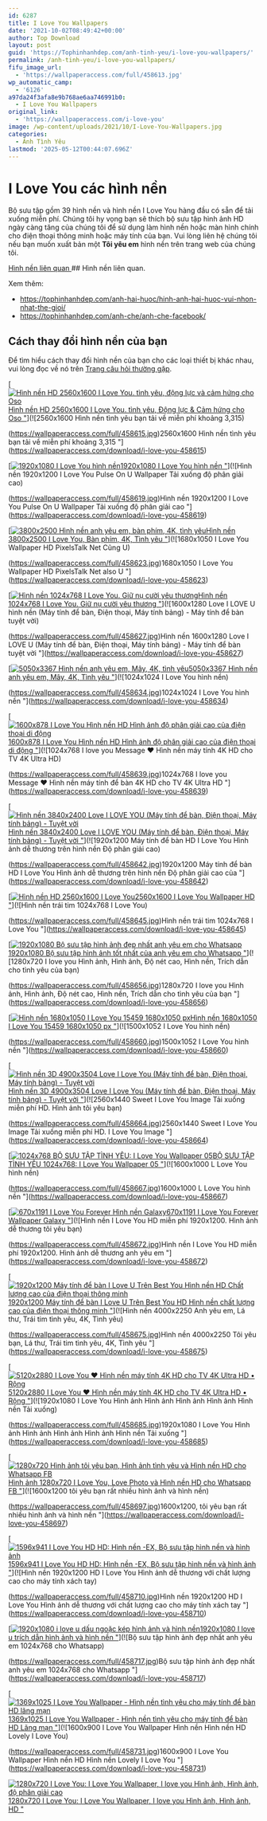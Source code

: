 ```yaml
---
id: 6287
title: I Love You Wallpapers
date: '2021-10-02T08:49:42+00:00'
author: Top Download
layout: post
guid: 'https://Tophinhanhdep.com/anh-tinh-yeu/i-love-you-wallpapers/'
permalink: /anh-tinh-yeu/i-love-you-wallpapers/
fifu_image_url:
  - 'https://wallpaperaccess.com/full/458613.jpg'
wp_automatic_camp:
  - '6126'
a97da24f3afa8e9b768ae6aa746991b0:
  - I Love You Wallpapers
original_link:
  - 'https://wallpaperaccess.com/i-love-you'
image: /wp-content/uploads/2021/10/I-Love-You-Wallpapers.jpg
categories:
  - Ảnh Tình Yêu
lastmod: '2025-05-12T00:44:07.696Z'
---
```

# I Love You các hình nền

Bộ sưu tập gồm 39 hình nền và hình nền I Love You hàng đầu có sẵn để tải xuống miễn phí. Chúng tôi hy vọng bạn sẽ thích bộ sưu tập hình ảnh HD ngày càng tăng của chúng tôi để sử dụng làm hình nền hoặc màn hình chính cho điện thoại thông minh hoặc máy tính của bạn. Vui lòng liên hệ chúng tôi nếu bạn muốn xuất bản một **Tôi yêu em** hình nền trên trang web của chúng tôi.

[Hình nền liên quan ](#related) ## Hình nền liên quan.

   
 Xem thêm:

   
- <https://tophinhanhdep.com/anh-hai-huoc/hinh-anh-hai-huoc-vui-nhon-nhat-the-gioi/>
- <https://tophinhanhdep.com/anh-che/anh-che-facebook/>

## Cách thay đổi hình nền của bạn

Để tìm hiểu cách thay đổi hình nền của bạn cho các loại thiết bị khác nhau, vui lòng đọc về nó trên [Trang câu hỏi thường gặp](https://tophinhanhdep.com/faq/).

  
[[![Hình nền HD 2560x1600 I Love You.  tình yêu, động lực và cảm hứng cho Oso](https://wallpaperaccess.com/full/458613.jpg)Hình nền HD 2560x1600 I Love You. tình yêu, Động lực &amp; Cảm hứng cho Oso "](https://wallpaperaccess.com/download/i-love-you-458613)](![2560x1600 Hình nền tình yêu bạn tải về miễn phí khoảng 3,315)

(https://wallpaperaccess.com/full/458615.jpg)2560x1600 Hình nền tình yêu bạn tải về miễn phí khoảng 3,315 "](https://wallpaperaccess.com/download/i-love-you-458615)

[[![1920x1080 I Love You hình nền](https://wallpaperaccess.com/full/458618.jpg)1920x1080 I Love You hình nền "](https://wallpaperaccess.com/download/i-love-you-458618)](![Hình nền 1920x1200 I Love You Pulse On U Wallpaper Tải xuống độ phân giải cao)

(https://wallpaperaccess.com/full/458619.jpg)Hình nền 1920x1200 I Love You Pulse On U Wallpaper Tải xuống độ phân giải cao "](https://wallpaperaccess.com/download/i-love-you-458619)

[[![3800x2500 Hình nền anh yêu em, bàn phím, 4K, tình yêu](https://wallpaperaccess.com/full/458620.jpg)Hình nền 3800x2500 I Love You, Bàn phím, 4K, Tình yêu "](https://wallpaperaccess.com/download/i-love-you-458620)](![1680x1050 I Love You Wallpaper HD PixelsTalk Net Cũng U)

(https://wallpaperaccess.com/full/458623.jpg)1680x1050 I Love You Wallpaper HD PixelsTalk Net also U "](https://wallpaperaccess.com/download/i-love-you-458623)

[[![Hình nền 1024x768 I Love You.  Giữ nụ cười yêu thương](https://wallpaperaccess.com/full/458626.jpg)Hình nền 1024x768 I Love You. Giữ nụ cười yêu thương "](https://wallpaperaccess.com/download/i-love-you-458626)](![1600x1280 Love I LOVE U hình nền (Máy tính để bàn, Điện thoại, Máy tính bảng) - Máy tính để bàn tuyệt vời)

(https://wallpaperaccess.com/full/458627.jpg)Hình nền 1600x1280 Love I LOVE U (Máy tính để bàn, Điện thoại, Máy tính bảng) - Máy tính để bàn tuyệt vời "](https://wallpaperaccess.com/download/i-love-you-458627)

[[![5050x3367 Hình nền anh yêu em, Mây, 4K, tình yêu](https://wallpaperaccess.com/full/458629.jpg)5050x3367 Hình nền anh yêu em, Mây, 4K, Tình yêu "](https://wallpaperaccess.com/download/i-love-you-458629)](![1024x1024 I Love You hình nền)

(https://wallpaperaccess.com/full/458634.jpg)1024x1024 I Love You hình nền "](https://wallpaperaccess.com/download/i-love-you-458634)

[[![1600x878 I Love You Hình nền HD Hình ảnh độ phân giải cao của điện thoại di động](https://wallpaperaccess.com/full/458636.jpg)1600x878 I Love You Hình nền HD Hình ảnh độ phân giải cao của điện thoại di động "](https://wallpaperaccess.com/download/i-love-you-458636)](![1024x768 I love you Message ❤ Hình nền máy tính 4K HD cho TV 4K Ultra HD)

(https://wallpaperaccess.com/full/458639.jpg)1024x768 I love you Message ❤ Hình nền máy tính để bàn 4K HD cho TV 4K Ultra HD "](https://wallpaperaccess.com/download/i-love-you-458639)

[[![Hình nền 3840x2400 Love I LOVE YOU (Máy tính để bàn, Điện thoại, Máy tính bảng) - Tuyệt vời](https://wallpaperaccess.com/full/458640.jpg)Hình nền 3840x2400 Love I LOVE YOU (Máy tính để bàn, Điện thoại, Máy tính bảng) - Tuyệt vời "](https://wallpaperaccess.com/download/i-love-you-458640)](![1920x1200 Máy tính để bàn HD I Love You Hình ảnh dễ thương trên hình nền Độ phân giải cao)

(https://wallpaperaccess.com/full/458642.jpg)1920x1200 Máy tính để bàn HD I Love You Hình ảnh dễ thương trên hình nền Độ phân giải cao của "](https://wallpaperaccess.com/download/i-love-you-458642)

[[![Hình nền HD 2560x1600 I Love You](https://wallpaperaccess.com/full/458644.jpg)2560x1600 I Love You Wallpaper HD "](https://wallpaperaccess.com/download/i-love-you-458644)](![Hình nền trái tim 1024x768 I Love You)

(https://wallpaperaccess.com/full/458645.jpg)Hình nền trái tim 1024x768 I Love You "](https://wallpaperaccess.com/download/i-love-you-458645)

[[![1920x1080 Bộ sưu tập hình ảnh đẹp nhất anh yêu em cho Whatsapp](https://wallpaperaccess.com/full/458648.gif)1920x1080 Bộ sưu tập hình ảnh tốt nhất của anh yêu em cho Whatsapp "](https://wallpaperaccess.com/download/i-love-you-458648)](![1280x720 I love you Hình ảnh, Hình ảnh, Độ nét cao, Hình nền, Trích dẫn cho tình yêu của bạn)

(https://wallpaperaccess.com/full/458656.jpg)1280x720 I love you Hình ảnh, Hình ảnh, Độ nét cao, Hình nền, Trích dẫn cho tình yêu của bạn "](https://wallpaperaccess.com/download/i-love-you-458656)

[[![Hình nền 1680x1050 I Love You 15459 1680x1050 px](https://wallpaperaccess.com/full/458657.jpg)Hình nền 1680x1050 I Love You 15459 1680x1050 px "](https://wallpaperaccess.com/download/i-love-you-458657)](![1500x1052 I Love You hình nền)

(https://wallpaperaccess.com/full/458660.jpg)1500x1052 I Love You hình nền "](https://wallpaperaccess.com/download/i-love-you-458660)

[[![Hình nền 3D 4900x3504 Love I Love You (Máy tính để bàn, Điện thoại, Máy tính bảng) - Tuyệt vời](https://wallpaperaccess.com/full/458663.jpg)Hình nền 3D 4900x3504 Love I Love You (Máy tính để bàn, Điện thoại, Máy tính bảng) - Tuyệt vời "](https://wallpaperaccess.com/download/i-love-you-458663)](![2560x1440 Sweet I Love You Image Tải xuống miễn phí HD.  Hình ảnh tôi yêu bạn)

(https://wallpaperaccess.com/full/458664.jpg)2560x1440 Sweet I Love You Image Tải xuống miễn phí HD. I Love You Image "](https://wallpaperaccess.com/download/i-love-you-458664)

[[![1024x768 BỘ SƯU TẬP TÌNH YÊU: I Love You Wallpaper 05](https://wallpaperaccess.com/full/458666.jpg)BỘ SƯU TẬP TÌNH YÊU 1024x768: I Love You Wallpaper 05 "](https://wallpaperaccess.com/download/i-love-you-458666)](![1600x1000 L Love You hình nền)

(https://wallpaperaccess.com/full/458667.jpg)1600x1000 L Love You hình nền "](https://wallpaperaccess.com/download/i-love-you-458667)

[[![670x1191 I Love You Forever Hình nền Galaxy](https://wallpaperaccess.com/full/458668.jpg)670x1191 I Love You Forever Wallpaper Galaxy "](https://wallpaperaccess.com/download/i-love-you-458668)](![Hình nền I Love You HD miễn phí 1920x1200.  Hình ảnh dễ thương tôi yêu bạn)

(https://wallpaperaccess.com/full/458672.jpg)Hình nền I Love You HD miễn phí 1920x1200. Hình ảnh dễ thương anh yêu em "](https://wallpaperaccess.com/download/i-love-you-458672)

[[![1920x1200 Máy tính để bàn I Love U Trên Best You Hình nền HD Chất lượng cao của điện thoại thông minh](https://wallpaperaccess.com/full/458674.jpg)1920x1200 Máy tính để bàn I Love U Trên Best You HD Hình nền chất lượng cao của điện thoại thông minh "](https://wallpaperaccess.com/download/i-love-you-458674)](![Hình nền 4000x2250 Anh yêu em, Lá thư, Trái tim tình yêu, 4K, Tình yêu)

(https://wallpaperaccess.com/full/458675.jpg)Hình nền 4000x2250 Tôi yêu bạn, Lá thư, Trái tim tình yêu, 4K, Tình yêu "](https://wallpaperaccess.com/download/i-love-you-458675)

[[![5120x2880 I Love You ❤ Hình nền máy tính 4K HD cho TV 4K Ultra HD • Rộng](https://wallpaperaccess.com/full/458677.jpg)5120x2880 I Love You ❤ Hình nền máy tính 4K HD cho TV 4K Ultra HD • Rộng "](https://wallpaperaccess.com/download/i-love-you-458677)](![1920x1080 I Love You Hình ảnh Hình ảnh Hình ảnh Hình ảnh Hình nền Tải xuống)

(https://wallpaperaccess.com/full/458685.jpg)1920x1080 I Love You Hình ảnh Hình ảnh Hình ảnh Hình ảnh Hình nền Tải xuống "](https://wallpaperaccess.com/download/i-love-you-458685)

[[![1280x720 Hình ảnh tôi yêu bạn, Hình ảnh tình yêu và Hình nền HD cho Whatsapp FB](https://wallpaperaccess.com/full/458686.jpg)Hình ảnh 1280x720 I Love You, Love Photo và Hình nền HD cho Whatsapp FB "](https://wallpaperaccess.com/download/i-love-you-458686)](![1600x1200 tôi yêu bạn rất nhiều hình ảnh và hình nền)

(https://wallpaperaccess.com/full/458697.jpg)1600x1200, tôi yêu bạn rất nhiều hình ảnh và hình nền "](https://wallpaperaccess.com/download/i-love-you-458697)

[[![1596x941 I Love You HD HD: Hình nền -EX, Bộ sưu tập hình nền và hình ảnh](https://wallpaperaccess.com/full/458708.jpg)1596x941 I Love You HD HD: Hình nền -EX, Bộ sưu tập hình nền và hình ảnh "](https://wallpaperaccess.com/download/i-love-you-458708)](![Hình nền 1920x1200 HD I Love You Hình ảnh dễ thương với chất lượng cao cho máy tính xách tay)

(https://wallpaperaccess.com/full/458710.jpg)Hình nền 1920x1200 HD I Love You Hình ảnh dễ thương với chất lượng cao cho máy tính xách tay "](https://wallpaperaccess.com/download/i-love-you-458710)

[[![1920x1080 i love u dấu ngoặc kép hình ảnh và hình nền](https://wallpaperaccess.com/full/458711.jpg)1920x1080 I love u trích dẫn hình ảnh và hình nền "](https://wallpaperaccess.com/download/i-love-you-458711)](![Bộ sưu tập hình ảnh đẹp nhất anh yêu em 1024x768 cho Whatsapp)

(https://wallpaperaccess.com/full/458717.jpg)Bộ sưu tập hình ảnh đẹp nhất anh yêu em 1024x768 cho Whatsapp "](https://wallpaperaccess.com/download/i-love-you-458717)

[[![1369x1025 I Love You Wallpaper - Hình nền tình yêu cho máy tính để bàn HD lãng mạn](https://wallpaperaccess.com/full/458728.jpg)1369x1025 I Love You Wallpaper - Hình nền tình yêu cho máy tính để bàn HD Lãng mạn "](https://wallpaperaccess.com/download/i-love-you-458728)](![1600x900 I Love You Wallpaper Hình nền Hình nền HD Lovely I Love You)

(https://wallpaperaccess.com/full/458731.jpg)1600x900 I Love You Wallpaper Hình nền HD Hình nền Lovely I Love You "](https://wallpaperaccess.com/download/i-love-you-458731)

[![1280x720 I Love You: I Love You Wallpaper, I love you Hình ảnh, Hình ảnh, độ phân giải cao](https://wallpaperaccess.com/full/458735.jpg)1280x720 I Love You: I Love You Wallpaper, I love you Hình ảnh, Hình ảnh, HD "](https://wallpaperaccess.com/download/i-love-you-458735)
